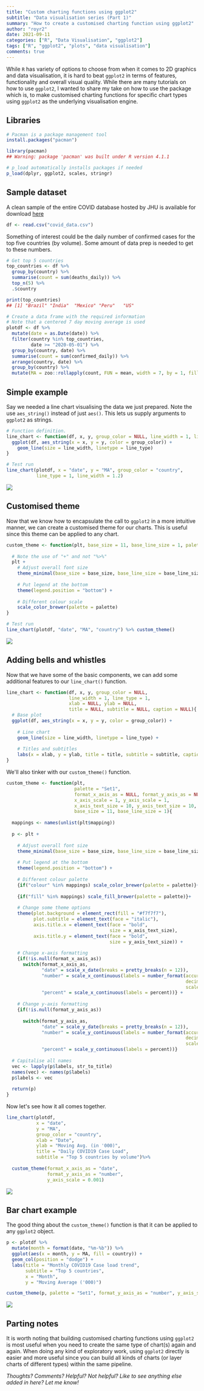 ```yaml
---
title: "Custom charting functions using ggplot2"
subtitle: "Data visualisation series (Part 1)"
summary: "How to create a customised charting function using ggplot2"
author: "royr2"
date: 2021-09-11
categories: ["R", "Data Visualisation", "ggplot2"]
tags: ["R", "ggplot2", "plots", "data visualisation"]  
comments: true
---
```




While `R` has variety of options to choose from when it comes to 2D graphics and data visualisation, it is hard to beat `ggplot2` in terms of features, functionality and overall visual quality. While there are many tutorials on how to use `ggplot2`, I wanted to share my take on how to use the package which is, to make customised charting functions for specific chart types using `ggplot2` as the underlying visualisation engine. 

## Libraries

```r
# Pacman is a package management tool 
install.packages("pacman")
```


```r
library(pacman)
## Warning: package 'pacman' was built under R version 4.1.1

# p_load automatically installs packages if needed
p_load(dplyr, ggplot2, scales, stringr)
```

## Sample dataset
A clean sample of the entire COVID database hosted by JHU is available for download  [here](https://github.com/royr2/blog/blob/main/download/covid_data.csv)




```r
df <- read.csv("covid_data.csv")
```

Something of interest could be the daily number of confirmed cases for the top five countries (by volume). Some amount of data prep is needed to get to these numbers.


```r
# Get top 5 countries
top_countries <- df %>% 
  group_by(country) %>% 
  summarise(count = sum(deaths_daily)) %>% 
  top_n(5) %>% 
  .$country
```


```r
print(top_countries)
## [1] "Brazil" "India"  "Mexico" "Peru"   "US"
```


```r
# Create a data frame with the required information
# Note that a centered 7 day moving average is used
plotdf <- df %>% 
  mutate(date = as.Date(date)) %>% 
  filter(country %in% top_countries, 
         date >= "2020-05-01") %>% 
  group_by(country, date) %>% 
  summarise(count = sum(confirmed_daily)) %>%
  arrange(country, date) %>% 
  group_by(country) %>% 
  mutate(MA = zoo::rollapply(count, FUN = mean, width = 7, by = 1, fill = NA, align = "center"))
```

## Simple example

Say we needed a line chart visualising the data we just prepared. Note the use `aes_string()` instead of just `aes()`. This lets us supply arguments to `ggplot2` as strings.


```r
# Function definition.
line_chart <- function(df, x, y, group_color = NULL, line_width = 1, line_type = 1){
  ggplot(df, aes_string(x = x, y = y, color = group_color)) + 
    geom_line(size = line_width, linetype = line_type)
}
```


```r
# Test run
line_chart(plotdf, x = "date", y = "MA", group_color = "country", 
           line_type = 1, line_width = 1.2)
```
![](chart1-1.png)

## Customised theme

Now that we know how to encapsulate the call to `ggplot2` in a more intuitive manner, we can create a customised theme for our charts. This is useful since this theme can be applied to any chart. 


```r
custom_theme <- function(plt, base_size = 11, base_line_size = 1, palette = "Set1"){
  
  # Note the use of "+" and not "%>%"
  plt + 
    # Adjust overall font size
    theme_minimal(base_size = base_size, base_line_size = base_line_size) + 
    
    # Put legend at the bottom
    theme(legend.position = "bottom") + 
    
    # Different colour scale
    scale_color_brewer(palette = palette)
}
```


```r
# Test run
line_chart(plotdf, "date", "MA", "country") %>% custom_theme()
```
![](chart2-1.png)

## Adding bells and whistles

Now that we have some of the basic components, we can add some additional features to our `line_chart()` function.


```r
line_chart <- function(df, x, y, group_color = NULL, 
                       line_width = 1, line_type = 1, 
                       xlab = NULL, ylab = NULL, 
                       title = NULL, subtitle = NULL, caption = NULL){
  # Base plot
  ggplot(df, aes_string(x = x, y = y, color = group_color)) + 
    
    # Line chart 
    geom_line(size = line_width, linetype = line_type) + 
    
    # Titles and subtitles
    labs(x = xlab, y = ylab, title = title, subtitle = subtitle, caption = caption)
}
```

We'll also tinker with our `custom_theme()` function.


```r
custom_theme <- function(plt, 
                         palette = "Set1", 
                         format_x_axis_as = NULL, format_y_axis_as = NULL, 
                         x_axis_scale = 1, y_axis_scale = 1, 
                         x_axis_text_size = 10, y_axis_text_size = 10, 
                         base_size = 11, base_line_size = 1){
  
  mappings <- names(unlist(plt$mapping))
  
  p <- plt + 
    
    # Adjust overall font size
    theme_minimal(base_size = base_size, base_line_size = base_line_size) + 
    
    # Put legend at the bottom
    theme(legend.position = "bottom") + 
    
    # Different colour palette
    {if("colour" %in% mappings) scale_color_brewer(palette = palette)}+
    
    {if("fill" %in% mappings) scale_fill_brewer(palette = palette)}+
    
    # Change some theme options
    theme(plot.background = element_rect(fill = "#f7f7f7"), 
          plot.subtitle = element_text(face = "italic"), 
          axis.title.x = element_text(face = "bold", 
                                      size = x_axis_text_size), 
          axis.title.y = element_text(face = "bold", 
                                      size = y_axis_text_size)) + 
    
    # Change x-axis formatting
    {if(!is.null(format_x_axis_as))
      switch(format_x_axis_as, 
             "date" = scale_x_date(breaks = pretty_breaks(n = 12)), 
             "number" = scale_x_continuous(labels = number_format(accuracy = 0.1, 
                                                                  decimal.mark = ",", 
                                                                  scale = x_axis_scale)), 
             "percent" = scale_x_continuous(labels = percent))} + 
    
    # Change y-axis formatting
    {if(!is.null(format_y_axis_as))
      
      switch(format_y_axis_as, 
             "date" = scale_y_date(breaks = pretty_breaks(n = 12)), 
             "number" = scale_y_continuous(labels = number_format(accuracy = 0.1, 
                                                                  decimal.mark = ",", 
                                                                  scale = y_axis_scale)), 
             "percent" = scale_y_continuous(labels = percent))}
  
  # Capitalise all names
  vec <- lapply(p$labels, str_to_title)
  names(vec) <- names(p$labels)
  p$labels <- vec
  
  return(p)
}
```

Now let's see how it all comes together.


```r
line_chart(plotdf,
           x = "date", 
           y = "MA", 
           group_color = "country", 
           xlab = "Date", 
           ylab = "Moving Avg. (in '000)", 
           title = "Daily COVID19 Case Load", 
           subtitle = "Top 5 countries by volume")%>% 
  
  custom_theme(format_x_axis_as = "date", 
               format_y_axis_as = "number", 
               y_axis_scale = 0.001)
```

![](chart3-1.png)

## Bar chart example
The good thing about the `custom_theme()` function is that it can be applied to any `ggplot2` object. 


```r
p <- plotdf %>%  
  mutate(month = format(date, "%m-%b")) %>% 
  ggplot(aes(x = month, y = MA, fill = country)) + 
  geom_col(position = "dodge") + 
  labs(title = "Monthly COVID19 Case load trend", 
       subtitle = "Top 5 countries", 
       x = "Month", 
       y = "Moving Average ('000)")

custom_theme(p, palette = "Set1", format_y_axis_as = "number", y_axis_scale = 0.001)
```
![](chart4-1.png)

## Parting notes
It is worth noting that building customised charting functions using `ggplot2` is most useful when you need to create the same type of chart(s) again and again. When doing any kind of exploratory work, using `ggplot2` directly is easier and more useful since you can build all kinds of charts (or layer charts of different types) within the same pipeline. 

*Thoughts? Comments? Helpful? Not helpful? Like to see anything else added in here? Let me know!*
